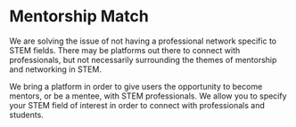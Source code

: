 # Mentorship Match

We are solving the issue of not having a professional network specific to STEM fields. There may be platforms out there to connect with professionals, but not necessarily surrounding the themes of mentorship and networking in STEM. 

We bring a platform in order to give users the opportunity to become mentors, or be a mentee, with STEM professionals. We allow you to specify your STEM field of interest in order to connect with professionals and students.
